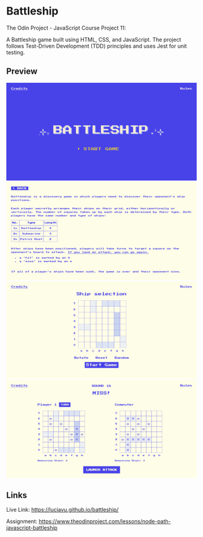 # Battleship

The Odin Project - JavaScript Course Project 11:

A Battleship game built using HTML, CSS, and JavaScript. The project follows Test-Driven Development (TDD) principles and uses Jest for unit testing.

## Preview

![alt text](src/img/preview1.png)
![alt text](src/img/preview2.png)
![alt text](src/img/preview3.png)
![alt text](src/img/preview4.png)

## Links

Live Link: https://luciavu.github.io/battleship/

Assignment: https://www.theodinproject.com/lessons/node-path-javascript-battleship
